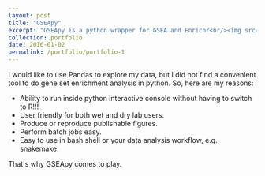 ```yaml
---
layout: post
title: "GSEApy"
excerpt: "GSEApy is a python wrapper for GSEA and Enrichr<br/><img src='/images/gseapy_OCT4_KD.png'>"
collection: portfolio
date: 2016-01-02
permalink: /portfolio/portfolio-1
---
```


I would like to use Pandas to explore my data, but I did not find a convenient tool to do gene set enrichment analysis in python. So, here are my reasons:

* Ability to run inside python interactive console without having to switch to R!!!
* User friendly for both wet and dry lab users.
* Produce or reproduce publishable figures.
* Perform batch jobs easy.
* Easy to use in bash shell or your data analysis workflow, e.g. snakemake.

That's why GSEApy comes to play.
